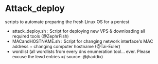 # Attack_deploy
scripts to automate preparing the fresh Linux OS for a pentest 
- attack_deploy.sh :  Script for deploying new VPS & downloading all required tools (@ZephrFish)
- MACandHOSTNAME.sh  :  Script for changing network interface's MAC address + changing computer hostname (@Tai-Euler)
- wordlist (all wordlists from every dns enumeration tool... ever. Please excuse the lewd entries =/ source: @jhaddix)
